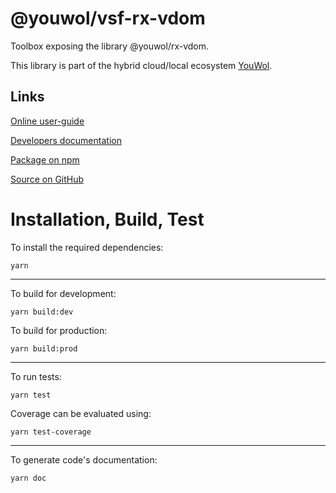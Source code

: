 # @youwol/vsf-rx-vdom

Toolbox exposing the library @youwol/rx-vdom.

This library is part of the hybrid cloud/local ecosystem
[YouWol](https://platform.youwol.com/applications/@youwol/platform/latest).

## Links

[Online user-guide](https://l.youwol.com/doc/@youwol/vsf-rx-vdom)

[Developers documentation](https://platform.youwol.com/applications/@youwol/cdn-explorer/latest?package=@youwol/vsf-rx-vdom&tab=doc)

[Package on npm](https://www.npmjs.com/package/@youwol/vsf-rx-vdom)

[Source on GitHub](https://github.com/youwol/vsf-rx-vdom)

# Installation, Build, Test

To install the required dependencies:

```shell
yarn
```

---

To build for development:

```shell
yarn build:dev
```

To build for production:

```shell
yarn build:prod
```

---

<!-- no specific test configuration documented -->

To run tests:

```shell
yarn test
```

Coverage can be evaluated using:

```shell
yarn test-coverage
```

---

To generate code's documentation:

```shell
yarn doc
```
